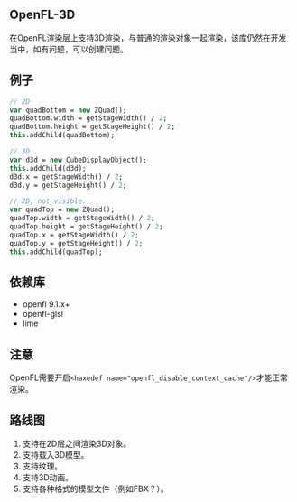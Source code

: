 ## OpenFL-3D

在OpenFL渲染层上支持3D渲染，与普通的渲染对象一起渲染，该库仍然在开发当中，如有问题，可以创建问题。

## 例子

```haxe
// 2D
var quadBottom = new ZQuad();
quadBottom.width = getStageWidth() / 2;
quadBottom.height = getStageHeight() / 2;
this.addChild(quadBottom);

// 3D
var d3d = new CubeDisplayObject();
this.addChild(d3d);
d3d.x = getStageWidth() / 2;
d3d.y = getStageHeight() / 2;

// 2D, not visible.
var quadTop = new ZQuad();
quadTop.width = getStageWidth() / 2;
quadTop.height = getStageHeight() / 2;
quadTop.x = getStageWidth() / 2;
quadTop.y = getStageHeight() / 2;
this.addChild(quadTop);
```

## 依赖库

- openfl 9.1.x+
- openfl-glsl
- lime

## 注意

OpenFL需要开启`<haxedef name="openfl_disable_context_cache"/>`才能正常渲染。

## 路线图

1. 支持在2D层之间渲染3D对象。
2. 支持载入3D模型。
3. 支持纹理。
4. 支持3D动画。
5. 支持各种格式的模型文件（例如FBX？）。
